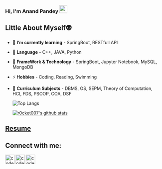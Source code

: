 ### Hi, I'm Anand Pandey <img src="https://media.giphy.com/media/hvRJCLFzcasrR4ia7z/giphy.gif" width="25px">
## Little About Myself👽
- 🌱 **I’m currently learning** - SpringBoot, RESTfull API
- 💬 **Language** - C++, JAVA, Python
- 🥅 **FrameWork & Technology** - SpringBoot, Jupyter Notebook, MySQL, MongoDB
- ⚡ **Hobbies** - Coding, Reading, Swimming 
- 📕 **Curriculum Subjects** - DBMS, OS, SEPM, Theory of Computation, HCI, FDS, PSOOP, COA, DSF


  ![Top Langs](https://github-readme-stats.vercel.app/api/top-langs/?username=r0cket007)

  [![r0cket007's github stats](https://github-readme-stats.vercel.app/api?username=r0cket007&count_private=true&include_all_commits=true&theme=radical) ](https://google.com)

## [**Resume**](https://drive.google.com/file/d/1pUXB0n6W34EppWSDlHNliovSEYRkgTSn/view?usp=sharing)
## Connect with me:
[<img align="left" alt="codeSTACKr.com" width="30px" src="https://cdn.jsdelivr.net/npm/simple-icons@v3/icons/facebook.svg" />][Facebook]
[<img align="left" alt="codeSTACKr | Twitter" width="30px" src="https://cdn.jsdelivr.net/npm/simple-icons@v3/icons/instagram.svg" />][Instagram]
[<img align="left" alt="codeSTACKr | LinkedIn" width="30px" src="https://cdn.jsdelivr.net/npm/simple-icons@v3/icons/linkedin.svg" />][linkedin]
<br />
<!-- This section you create this variables that are used above -->
[Facebook]: https://www.facebook.com/profile.php?id=100022893410458
[Instagram]: https://www.instagram.com/r0cket007_/
[linkedin]: https://www.linkedin.com/in/r0cket007/
